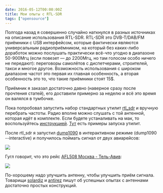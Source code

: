 ```yaml
---
date: 2016-05-12T00:00:00Z
title: Мои опыты с RTL-SDR
tags: ["opensource"]
---
```


Полгода назад я совершенно случайно наткнулся в разных источниках на описание
использования RTL-SDR. RTL-SDR это DVB-T/DAB/FM приёмники с USB интерфейсом,
которые фактически являются универсальным радиоприёмником, на который без
каких-либо доработок можно послушать практически всё-что угодно в диапазоне
50-900Мгц (если повезет — до 2200Мгц, но там голосом особо ничего не передают):
переговоры самолётов с диспетчерами, строителей, такси и многое другое.
Возможность использования с широком диапазоне частот это первая их главная
особенность, а вторая особенность это то, что такие приёмники стоят 15$.

Приёмник я заказал достаточно давно (наверное сразу после прочтения статей),
его доставили примерно за неделю и всё это время он валялся в тумбочке.

Пока попробовал запустить набор стандартных утилит
[rtl_sdr](http://sdr.osmocom.org/trac/wiki/rtl-sdr) и вручную перебрать частоты.
Радио вполне можно слушать с той антенной, которая идёт в комплекте.  Если
будете устаналивать на мак, то воспользуйтесь
[инструкцией](https://gist.github.com/jheasly/9477732).
[Тут](http://kmkeen.com/rtl-demod-guide/) есть примеры запуска утилит.


После rtl_sdr я запустил [dump1090](https://github.com/antirez/dump1090)
в интерактивном режиме (dump1090 --interactive) и получилось поймать сигнал от двух авиарейсов:

<img src="/images/dump1090-screenshot.png">

Гугл говорит, что это рейс [AFL508 Москва - Тель-Авив](https://ru.flightaware.com/live/flight/AFL508):

<img src="/images/AFL508.png">

По-хорошему надо улучшить антенну, чтобы улучшить приём сигнала. Товарищи
[solardiz](http://openwall.info/wiki/people/solar/ADS-B) и
[antirez](http://antirez.com/news/46) пишут об успешных опытах с антеннами
достаточно простых конструкций.
